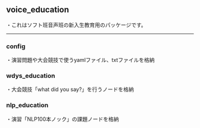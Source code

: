 ## voice_education
・これはソフト班音声班の新入生教育用のパッケージです。

---

### config
・演習問題や大会競技で使うyamlファイル、txtファイルを格納



### wdys_education
・大会競技「what did you say?」を行うノードを格納

### nlp_education
・演習「NLP100本ノック」の課題ノードを格納


